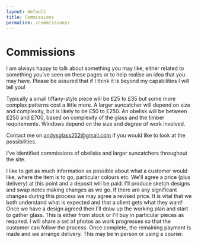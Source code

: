 ```yaml
---
layout: default
title: Commissions
permalink: /commissions/
---
```


# Commissions

I am always happy to talk about something you may like, either related to something you’ve seen on these pages or to help realise an idea that you may have. Please be assured that if I think it is beyond my capabilities I will tell you!

Typically a small tiffany-style piece will be £25 to £35 but some more complex patterns cost a little more. A larger suncatcher will depend on size and complexity, but is likely to be £50 to £250. An obelisk will be between £250 and £700, based on complexity of the glass and the timber requirements. Windows depend on the size and degree of work involved.

Contact me on [andysglass252@gmail.com](mailto:andysglass252@gmail.com) if you would like to look at the possibilities. 

I've identified commissions of obelisks and larger suncatchers throughout the site. 

I like to get as much information as possible about what a customer would like, where the item is to go, particular colours etc. We'll agree a price (plus delivery) at this point and a deposit will be paid. I'll produce sketch designs and swap notes making changes as we go. If there are any significant changes during this process we may agree a revised price. It is vital that we both understand what is expected and that a client gets what they want! Once we have a design agreed then I'll draw up the working plan and start to gather glass. This is either from stock or I'll buy in particular pieces as required. I will share a set of photos as work progresses so that the customer can follow the process. Once complete, the remaining payment is made and we arrange delivery. This may be in person or using a courier.




